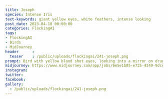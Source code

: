 ```yaml
---
title: Joseph
species: Intense Iris
text-keywords: giant yellow eyes, white feathers, intense looking
post_date: 2023-04-18 00:00:00
categories: FlockingAI
tags:
- FlockingAI
- Birds
- MidJourney 
header      :
  teaser    : /public/uploads/flockingai/241-joseph.png
prompt: Bird with yellow blood shot eyes, looking into a mirror on drugs, scared, fear and loathing, gonzo, manga, 
midjourney: https://www.midjourney.com/app/jobs/6e5e1b05-e725-4249-9dce-b908a724a73c
instagram: 
twitter: 
facebook: 
gallery: 
  - /public/uploads/flockingai/241-joseph.png
---
```


